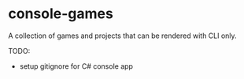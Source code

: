 # console-games

A collection of games and projects that can be rendered with CLI only.

TODO:
- setup gitignore for C# console app
